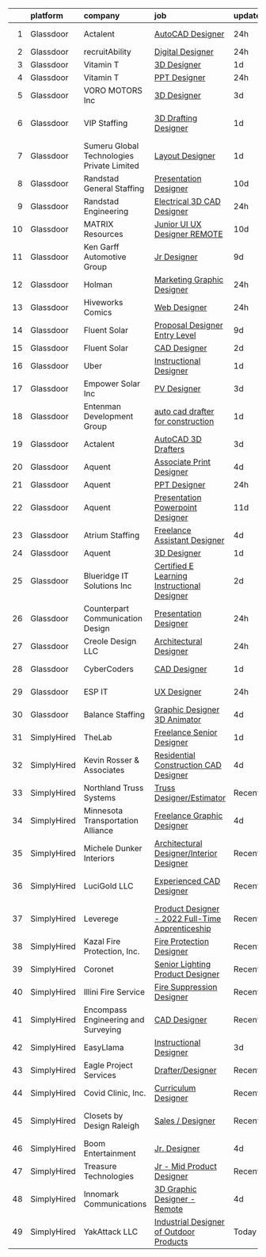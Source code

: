 

|    | platform    | company                                    | job                                                                                                                                                                                                                                                                                                                                                                                                                                                                                                                                                                                                                                                                                                                                                                                                                                                                                                                                                                                                                                                                                                                                                                                                                                                                                                                                                                                                   | update_time   | location                      |
|---:|:------------|:-------------------------------------------|:------------------------------------------------------------------------------------------------------------------------------------------------------------------------------------------------------------------------------------------------------------------------------------------------------------------------------------------------------------------------------------------------------------------------------------------------------------------------------------------------------------------------------------------------------------------------------------------------------------------------------------------------------------------------------------------------------------------------------------------------------------------------------------------------------------------------------------------------------------------------------------------------------------------------------------------------------------------------------------------------------------------------------------------------------------------------------------------------------------------------------------------------------------------------------------------------------------------------------------------------------------------------------------------------------------------------------------------------------------------------------------------------------|:--------------|:------------------------------|
|  1 | Glassdoor   | Actalent                                   | [AutoCAD Designer](https://www.glassdoor.com/partner/jobListing.htm?pos=124&ao=1110586&s=58&guid=00000182ba084316910b59d1b30650e8&src=GD_JOB_AD&t=SR&vt=w&ea=1&cs=1_a0d9bee9&cb=1660978480347&jobListingId=1008081970881&cpc=B101C867B3EF2D75&jrtk=3-0-1gat0ggpvkujs801-1gat0ggqditkl800-afb79eece7c44b40--6NYlbfkN0ChYVx_I3yfZ_JDY3EFoivtqvi_stwnZ_kRt8Dowt_l_d1ydueao4NE-oUleRJ4yhj58wrYdMmZTJlWCM73UI3jmNgHn1XdmH_bje5ZK-7n9ulEkLbohcmuwhwzjbeTYlxDPFpfuYRCHi72V1etRxpPS67zuV103gheWjGY--d-zYNib94kamag544HoNsAbzK9qZq77LHae_VItDTWl4mbQDIjDKQekmXgkiZ4OwAqhM70P30gsMh-PO4K9zLSv1o2R4Y9ljFYGS6b4UFhaLNgXhxo05CbW2Xm3NpxMbLJ8qwQMMMJGuJn9P9LadEkmKccU5VLbucynTdKM2E-5EXtW5dntHtJCaWCrXoMUzjmGQQ4Ipe4Ep53ZOq4X3H6ueSmLY-Xavg6DYM7KS-S9cf8vOfDSSkH3w4ChAwJu-VyVoVH0WRW8gQU9ekpuMIdqq8T5vZ4pwQaInTs1wvrCHLWKuc-8ZpQ7umUgXNBLcsQcH-5btsF4yVpVN1RhgbCtXXBr7cv_PWl3_FDpZcbf7j5mKz-uHJLp9-1DZER9eVVh5JEgBOOvA50lbcR6ZJZxVGofR_NCUvcPPkihKSo0USgNSWBkQ04uhC9LuyPZ4lr45xc5r_2RXy2i5hUiwSODA5w-KuAV3buP42l_TU_dcSrzetdKPv4Ypq-Xy7HBnumL7jQlmx3GkL2rDpaR-WZMDUd3Apzok35Y5H2keBu3sCW5qlrGJiWA6TkN6uvBC1pdC9nHpWDOjEDzn5irermcuicE-2MDJKP85ud8RAblhYfrX1NZnmXMBpKvn1HyXhFKffzSn2NAQq2bWrTIXqr4e72wICCe-6_wmhYEo2faBd9rYNZmX05u9dL6b6n5NjqIiUy5baG7UdqpqVJmmnNs4ccWFzxvPhsD2RunsxXFZnqYpO4dMOAw80ciJL4BLJDZb_7kmRFoMcsXwZ8p8eE0YVMucX9FAS3UjZzYJhvsu2yfk7AaDf0cawwljhrp9X--w%3D%3D)                               | 24h           | Marysville, OH                |
|  2 | Glassdoor   | recruitAbility                             | [Digital Designer](https://www.glassdoor.com/partner/jobListing.htm?pos=120&ao=1110586&s=58&guid=00000182ba084316910b59d1b30650e8&src=GD_JOB_AD&t=SR&vt=w&ea=1&cs=1_5f9f57cc&cb=1660978480346&jobListingId=1008082045067&cpc=0C139D4CAD5A6DB2&jrtk=3-0-1gat0ggpvkujs801-1gat0ggqditkl800-992f5ee522812dfa--6NYlbfkN0CGG9KWCDlpnNsyBDyIiP_Q0811kl3MMa1wmNp0I1WtkTaTZU1gJWaiKEGe9oYuZ3A-Dv4GNBxlNzPIsUAfZ43L3Bh1sGAdEYhp8AzGbZ7hQpe4N3qyarKUNPVC0Ma_TIDG_CPVmi3U-T1P6JvKk54hXCVVfH4TwkBeT-CY7XpQH5WqVV5PVsDl0OqB0XdPdH_6IEkKeXgrumeVaosIzTO4zx0_5cI5uvFAJCwbSfoj51gsCS2cvdGdbVpsaiwk4whylrKBK5dz5lLou_paWy44tD_zlnRb92RGnx40dHeX8PrviydBHszSxpOVnBOqb5vQTe8Es33uYVNYdy99HypJA2bM0qZPLQzmzxuL14CfvdwkYiP49Z0CZ9mp9MtgPEiOFQvJ7C7dpa_Ln1SXaG1WRdefUITSb7c9Aq_wqPDkYkVSqXlFMA4U-kfIw4eHsIGcdtaDN6OyOYR8kKbOdASxt9-Jjcqw6gGMDxok0DWOVVN8Np_NDtOBwuo0vsvID77GBYO67wNZGo4_gODi8CLE)                                                                                                                                                                                                                                                                                                                                                                                                                                                                                                                           | 24h           | Leander, TX                   |
|  3 | Glassdoor   | Vitamin T                                  | [3D Designer](https://www.glassdoor.com/partner/jobListing.htm?pos=115&ao=1110586&s=58&guid=00000182ba084316910b59d1b30650e8&src=GD_JOB_AD&t=SR&vt=w&cs=1_de2665fa&cb=1660978480346&jobListingId=1008079341519&cpc=6FC5BA77C9A4CD78&jrtk=3-0-1gat0ggpvkujs801-1gat0ggqditkl800-ed1d5ac667e99e51--6NYlbfkN0DMrcEu7yrtATojKJA7cEzGQ3FdRGWLh0CZQInL4ECGI6k5tN82kdM0cJmh4vC7GgiQc4aCRlSnULsjDAZ4cMVWKnhaDdhG5FegHGNwrBSbH4oN_XA_xuLN7FyUArPidvfHATAjQlK-O-qYlPgsO7HHnB24n0qhXubQcx1rcphl_QGnR3RywT_CGB0_tvCZ28VWe_Gw1O2qWj-n9hKcQFdFx20ri0TnNsoC9cDmp1SHMZhkDJ7Iw0c75FmFU9-z8xbR0YdEUfka704_aE9umgMCljBV8BR7KlWJ-kTX1uQrrwiv6vsPsLLDWprgo6z-EpDK8MV0-8hYiNTBoroqrfRjS7N1W07X5RXbGAVTI6n5onz723L5zxhhwHW7q_UIfaWzpHCXqgzq9s94q1KnRKFkiJOYirDY6r_Q98O7uPuxeWLBWlPp5WwhQztwGT5M5bq4YaPOFg2yGNX5uQ1ahPgBr38izqJCVUmqbswNSXDolg%3D%3D)                                                                                                                                                                                                                                                                                                                                                                                                                                                                                                                                                                         | 1d            | Portland, OR                  |
|  4 | Glassdoor   | Vitamin T                                  | [PPT Designer](https://www.glassdoor.com/partner/jobListing.htm?pos=125&ao=1110586&s=58&guid=00000182ba084316910b59d1b30650e8&src=GD_JOB_AD&t=SR&vt=w&cs=1_49faaf85&cb=1660978480346&jobListingId=1008081812479&cpc=F41FEAB56D215062&jrtk=3-0-1gat0ggpvkujs801-1gat0ggqditkl800-7a1af6fa917f8632--6NYlbfkN0DMrcEu7yrtATojKJA7cEzGQ3FdRGWLh0CZQInL4ECGI6k5tN82kdM0OKoro5eXmjpvjE9l3EPhvvA9TiIAt1SrWsHy_Y1P6Dezimk4dUwJycimwCSXQxiqw14Tfd15MX5JqVsUEsIuQz5f15hITkxZ_CFhRCDTWPZz9HU52FY1DOkDGGzA_0LU7anS-bGKm65Y7CXCrQ-eMpdRNXSShz4xAl3m5b1WBB70Fs_QLv5WaEnR1zDYJlOkoIaN5qyrYU2UOptZ-x8DCXcJDpPGmXI_EZPDk2B36uBf6_-LT51BJxJ3T8GJPgBK95NQGhlSLD2I_R90uanlaWF38DPEgpsN2BxfuVPM8-4HQ043xycI_UVMZk40ZcufJ5GkFb56v6dqv-kaqmB826JWPqrVWwF97YB_xS2Nbj1xU6SyMAfPzus2n12AIFwjhdf6N7J9Mjd74XzYEh-IroMjWbFhOUVMYhEd89fjzR0%3D)                                                                                                                                                                                                                                                                                                                                                                                                                                                                                                                                                                                      | 24h           | Remote                        |
|  5 | Glassdoor   | VORO MOTORS  Inc                           | [3D Designer](https://www.glassdoor.com/partner/jobListing.htm?pos=103&ao=1110586&s=58&guid=00000182ba084316910b59d1b30650e8&src=GD_JOB_AD&t=SR&vt=w&ea=1&cs=1_ce180222&cb=1660978480344&jobListingId=1008074304703&cpc=87A0A889578C8297&jrtk=3-0-1gat0ggpvkujs801-1gat0ggqditkl800-b990e62f28056024--6NYlbfkN0DOo14sSDmFoOqMAgxcXQVHQ31jiCgySudKjH39KCobDIrx_qnpefHw4kk4d09Eb8BUYzMz9IEndL8scs-k7CYLvdwjNFr9IRz_IBCW9DoEv3ryLsKezxPXbndkghBnL6LTcB6Ur2ds5zl8Hk56UwDuIf-JabfzwLBaA-YYdLd5KddLT9H_piVYuHiTgcgvxHnAsUumrbajXre1KBvlcQY67m5fkgDh7a0lJdq5123BG_yRAoZDAvvySQLTHlS2PX7dBRT5abLuUZgUGCA3w5IJtdGe1ulHd7k7vReDJrd8xIzhGk3AL4RwqyLNRIeIzU05D698gwLyqfYMfWnXoX6sDgY9ZZqWYcfnr11kFMxg3J4QyrnWER11iwzIXODgCY2hyj46QW8kPlWPds7dcN78J6Ay6ljU4zAALmFrg8hWvLHl3J_IYXAPoSTgTD-Zd-bTTaz3uyonBh7Imf1VY9jzgIGaKMdMdU4CsYvaq_GxrGs_VePwX-Xw)                                                                                                                                                                                                                                                                                                                                                                                                                                                                                                                                                                | 3d            | Remote                        |
|  6 | Glassdoor   | VIP Staffing                               | [3D Drafting Designer](https://www.glassdoor.com/partner/jobListing.htm?pos=122&ao=1110586&s=58&guid=00000182ba084316910b59d1b30650e8&src=GD_JOB_AD&t=SR&vt=w&ea=1&cs=1_2f018e88&cb=1660978480346&jobListingId=1008078734125&cpc=AC285F3A3ECA6BB0&jrtk=3-0-1gat0ggpvkujs801-1gat0ggqditkl800-a405cdb5d068563b--6NYlbfkN0Bo1XALQ9_ykNTMduHodHKpOjH647knayAQ4WPxDd-ey-QY-RT2qfwol7MoXY3fbd4OsFmmqMpd4Uvi2iF5_btZVJ6BK4CuXeijvzJuCJqS87dbw9xhXHm8gWQkJhB83ivWdtcdm6tnoF0ggQv5RTZd22GzVjDbRcn7owJ0T0F-jAU0f2kFFYaQmmiJXcoXG2vZeK_jrXAI4X3lYYkRAi8wSBpIIT499mDM5G1hbVNC8I5DQJVnO5hZ1qpjHGc0H5ZArhNUYJaa0lv1HGyJWOTcifY-35ViHue-IF3qADVCbaP8MXBXTmzscynq6Drzbqt90rrfK3zqkCmwFisKGbK9kfZwa9Dn4qtfURfnz4VOs976_ldQ8CNlkIkx4eS17v8Egl4JLwgCvP41hs2hZ4NGgxjK430sOGU6-R_-61ApcJpvzhY0nFGih973tFKWJHwNEDBLTmvINk10EO_rsH6KdjEAUCXCdH0RLFQ-3p7H4RMHx6ZctGVyJdwXMpAYtbiLAH0vNI3mzaqo54H6FwO2)                                                                                                                                                                                                                                                                                                                                                                                                                                                                                                                       | 1d            | New Braunfels, TX             |
|  7 | Glassdoor   | Sumeru Global Technologies Private Limited | [Layout Designer](https://www.glassdoor.com/partner/jobListing.htm?pos=107&ao=1110586&s=58&guid=00000182ba084316910b59d1b30650e8&src=GD_JOB_AD&t=SR&vt=w&ea=1&cs=1_eee04ba7&cb=1660978480345&jobListingId=1008078787224&cpc=4F748F1840550ABC&jrtk=3-0-1gat0ggpvkujs801-1gat0ggqditkl800-264cd456d0b6434c--6NYlbfkN0AmhdkPW55Z5-HNKVFLI99M9GrkOAJIP80F6tGsy2tnFhyJbPfEMNceW-zJpZGbw9pOI3nArCXVlZlP9bVNExMLPDKLnPI__f_247Simyoivnw2cEOjYejQ36r1s37b8v42FzxVYdxNeIL-Hv4nrO6lotqyTzkUAsOdXbSK-ul67LlVXdjRW_7TA0djKOhwIiu2bj7iodWZOS5wVfefIFoN3kL2PP6iFui726PULxCVEXkgzTDObwdhReVNvMyC0SlnBBxh64ytuZfIFEcz7M5C1_5Cc65Vv-a84tPlZEb9IRX0g1xDD-dkJSuA0lfFkDNwAg1TO4eakLoyH6xY4N5q12VtGJaDAFWzNmAHFTnQWUBcwILz8cl7KtuvOik8-_MSPiUZrSbxZRpeKIwhXUl0PqbkJh11mrXe3j1yUjmbH4TojY7inLJM7U9nt9fUxKQ1DuPSVOjQrb7q8myQWUJgho3MI0yscLggG2a9o3T5qgtS0pgnOWuqlbL5yosgIJHEhOE1XR8ExA%3D%3D)                                                                                                                                                                                                                                                                                                                                                                                                                                                                                                                                | 1d            | Burlington, VT                |
|  8 | Glassdoor   | Randstad General Staffing                  | [Presentation Designer](https://www.glassdoor.com/partner/jobListing.htm?pos=123&ao=1110586&s=58&guid=00000182ba084316910b59d1b30650e8&src=GD_JOB_AD&t=SR&vt=w&ea=1&cs=1_8bf24072&cb=1660978480347&jobListingId=1008063298542&cpc=3BA4CE39D5B5DEF5&jrtk=3-0-1gat0ggpvkujs801-1gat0ggqditkl800-0b54f212e55a6be0--6NYlbfkN0BP0SNj5t90jkfF5SbRhYc-YYyKnIlIACqwosTKYtJiUIZThkB0VlnPZlPMDYyUQwmw5_0k4iNpj_WEsspwh-S0oVsA2NlOygYAaNApMGLrS-MWydaLCHwMtbclT7s_22FUwOLWRr1CAY9lnSdIwmN7G3lYFUktr86MZuV3IUgzV2YGq9w-4OHvnv0--Os12UyfdDCrou1GboVqqeBj4fZZnQPCx888fhtFj7zNqeOHcehRKYrZzD5Avd3jy8cQlrwjjlT8ckmACy-o9PogcTigf-2WXn639jwCTUkL3Tgi2RFxj8QTf3iYbkljvMfJRFStgiMBuCBW6A1TEKZTJop_3NjyFurMhwKMTWCkdNDEt8FEsbjbvfGv1zcmP8k2t6bMcvdw7FX02Y16N_hqiQA3aDAD_e8TldD7Dw0lIE_HlPRjCagNhBEG_gRuE-2gFoz8BZReMoBQyXDTPDtYzLNZVZwibA71TOwM9Vy-8Vvzn5uKl3arLv4E5jjjzSUi1tFr773qM-EibtIaOLfxWBq2MhTLmTknmIruQD67bSpK0_TNfkqUyIYZoiGXAs19-eog0FG4VzpRvYnyF8a3x8sBzCi2OV4qXbJg38KqJy6Qkd7zHv-R2VtMn37PVLcD71sCe8D9vwpwFT_PD4WS-WmE)                                                                                                                                                                                                                                                                                                                                                                                      | 10d           | Remote                        |
|  9 | Glassdoor   | Randstad Engineering                       | [Electrical 3D CAD Designer](https://www.glassdoor.com/partner/jobListing.htm?pos=117&ao=1110586&s=58&guid=00000182ba084316910b59d1b30650e8&src=GD_JOB_AD&t=SR&vt=w&ea=1&cs=1_0cb1db1a&cb=1660978480346&jobListingId=1008081686764&cpc=0C139D4CAD5A6DB2&jrtk=3-0-1gat0ggpvkujs801-1gat0ggqditkl800-662e63cf84309b7e--6NYlbfkN0BDx217eft1lC7uqItkaModCFPNh_e0lnHdKkvEJecXwu4gIqA7CFTnvSYR8MShG5Zhgeyk6PxFFRo5L2n7MP3bIbpBl4Dwu9gpYA8tmGJo6GBKVfsIdAeh49wbvreVKOawnu-afBmKya_SMGmabG1vbX8egTEjhKMHI43wQMmRYN-jqK4ntDeq2sDJHXiRIf-rSLb-kkLhL1sEYiIScI2yOxt2-O0lpd0ywmsaD2aeoRmlD8aa3vD5ijpmvw780XfO0Ld3m9BT5hAmXFmH-49GSp2Yvt2d2sS79mH1ze9VZyaRW-cBHwRI_HmfZTNhqtxlNf0I03Qc8TFRtCJET6liaQxqnjSujj3PpJPtMj91Zt1diYHF4dPk_czuBSb9DPdNY-dLgX1bDKswc6G6BpccVxeST7BAUPUGhv2n5vhm2yjQUH2xZKSDDD2xfLujj9XZYPW3ubh7_l5zHr3sRGWDxzOk_CCVqn5B0MpSwuDSIs6_vhmHNk-VkyCCHeEJVQ7cVdmWJxjqqg4t-OB0dQj06zT6gcGHoWdf2xA6zbUEHSC3KRVVQX5yJd3Cgy4v0Vy5rHgyznj5b4U3Q3y3GUALAFYGTELCy51SpGhaX9Rqxtqjby5nZjbrU43Et3k95gfY8Tpdtc6n4vx_RwcB94HUSdPgCFZXVwg%3D)                                                                                                                                                                                                                                                                                                                                                                   | 24h           | Georgetown, SC                |
| 10 | Glassdoor   | MATRIX Resources                           | [Junior UI   UX Designer   REMOTE](https://www.glassdoor.com/partner/jobListing.htm?pos=119&ao=1110586&s=58&guid=00000182ba084316910b59d1b30650e8&src=GD_JOB_AD&t=SR&vt=w&ea=1&cs=1_b80678f4&cb=1660978480346&jobListingId=1008063613141&cpc=FA84DF7EA1EC2398&jrtk=3-0-1gat0ggpvkujs801-1gat0ggqditkl800-93ed54646864d401--6NYlbfkN0De5ppvndiyxA0pMSLQzOe_j9Mra0KF_8EhxTxOKXtZIfhM20E97mGJ28x3XA14Fw347YOZu9H1TW3cLCgiKdU9XDBC-yui81Ij8BUAH8nl8ee4EJiqTqxlFfbk3D2KluRYfYu0o-hUQvrSDoDGqUIsSNBqgrVpxZuBg9O-U62m1upbkFW5GvtmC7Q2-jobr8tFhjXZbw0sL1TULZtpkbCKmxPEVfpDp4KelLumsgbCB_XBD6oSZo9sCsIZSa9C2168L5LM2KuQVkrwYm5nk_GYsHmW2QUch786P2yQ3eshZ3BMbjw4LRsemjU5AqLV6DudgORCU10Xv3Sa-nzr7HXb5mfrUFWNhIrSrLhkKH9RtV0x74J7v8n8FKoICC1v6rfgnAD32B-ZiPSYACoxryRk9wOPc3SP6s3MtPBjRri-JbQGS0pRnKUMiDnSLnvez6KSH1hy92yyKYZROy8GQX-yj3ZzrRq9q83rgsmC5F5YvNjiHM6CEhCK4lUGwdZZVCWP3qmrK_hCBCk8tkgT-RXNwCa4XbFaaM4Lmy-_VpLRgA%3D%3D)                                                                                                                                                                                                                                                                                                                                                                                                                                                                               | 10d           | Naperville, IL                |
| 11 | Glassdoor   | Ken Garff Automotive Group                 | [Jr  Designer](https://www.glassdoor.com/partner/jobListing.htm?pos=113&ao=1110586&s=58&guid=00000182ba084316910b59d1b30650e8&src=GD_JOB_AD&t=SR&vt=w&cs=1_e33acdff&cb=1660978480345&jobListingId=1008066164945&cpc=A65DF3A704A48F9B&jrtk=3-0-1gat0ggpvkujs801-1gat0ggqditkl800-e8e1c33876b62a49--6NYlbfkN0DWNxUpx1FIDChmF3mD_RaynoTOVGBPPSruuFJft2lLTa0wyvipPxiVJe-hGBm1rAmoOeH7sI7CtAvSowuP3C3gRpGfWk_ReElBwRqggCqS-nX4-ar58GGkNG7Js_4tA7IvHeQlVE2kyDj7zXgclcCb-8m1Uzfw9N6nMPHLT56N5-H89QJDNtcSY7pAf-2Sn5E7AIqUNPGg1kF5TC9-ogXr-ovB0h8j1V_YadQQaMK5cu7vBUg-dwvh1pFqkT0rG6XC-6yG5SbCoL47FUeeqZKCI0xXOv7TzzOhTVLr9418XyAGQS2MBEvsDlBuMIofseRsTYlIu6CREwlphOvjUYqcbfAdE1KLtRoz_MqB09QzmNNPMNGEuQDgUHIP6SkxfzlOPu2hzf4sIOQ0oQVpI8jgQ18xwy4Sldg3R2sII_wCBOlLFrhlvY8mJjwIii_MJJuNibAoTFCKBHMhsh5ntasimItLEg6FvVZmIewegECGTB0y62fJunXQc5xex5qzl5g0borIlnUctYw3opoor8D7gLZjW5UEBSfzKRYJ0rOCmE9-Sywhpqaiv18AQWObuEN2RQQJwppNFJH1ryHLKFa1i5p2Gtw-Nu3IfQf_WO_uvpr2V4bHI5pgUL14Pa8KhJ4d9lIAxKPWqNrX1e-lAq8DXvsd5GUKuoA%3D)                                                                                                                                                                                                                                                                                                                                                                                      | 9d            | Salt Lake City, UT            |
| 12 | Glassdoor   | Holman                                     | [Marketing Graphic Designer](https://www.glassdoor.com/partner/jobListing.htm?pos=112&ao=1110586&s=58&guid=00000182ba084316910b59d1b30650e8&src=GD_JOB_AD&t=SR&vt=w&ea=1&cs=1_725ea9e8&cb=1660978480345&jobListingId=1008081320438&cpc=FA84DF7EA1EC2398&jrtk=3-0-1gat0ggpvkujs801-1gat0ggqditkl800-a4b2000f46eef3a4--6NYlbfkN0AKrxVugBVhlJ0S0Z7pE3BPGQID0h4bOx-rxxkQpgeU1Kv1n8-buslZDMXdspg_1ssOrpOimUce0gmG7w8d6qaD-XFHrGlTM0o4W_mPVAA-Q0YIgsaNguZOha0krwyJ9PQXNA5-zshh1GCSXuYMdv33R_e_queQyQtVokTzUPWXKkRHXdykCutRXITz6FAznDA_8YUhMCQP7Pz4j46YvFnqlAQV2Vuo3D_TNgn6fAr5VNfqz5wRli5CR-4DElK0UmouUKdDpaLGObptxGc7qkYj3Ui-2tNhHP_lcRAT26LXZdz4fnNZqbQsKFq7jiRuNsZf-2H1YBfwvNDq8sEtP0JWz_xT7Y0DS6TMzoCWqbwNnZC8KClsQqiLhz4ugrQWPKLXdUHk_xxPh6G7RctkuLC0fXNXrwiGyor4ku7-G_RqgxS47rnqIS8tod_73hoXs-M3XbfSSprcAhBCR0AScd1mK_0HQksXu9MLy0KVxacYJk2tMXMbVLdszceEtedVWrDd999xoL5NrVEkT9tkfsgc)                                                                                                                                                                                                                                                                                                                                                                                                                                                                                                                 | 24h           | Mount Laurel, NJ              |
| 13 | Glassdoor   | Hiveworks Comics                           | [Web Designer](https://www.glassdoor.com/partner/jobListing.htm?pos=105&ao=1110586&s=58&guid=00000182ba084316910b59d1b30650e8&src=GD_JOB_AD&t=SR&vt=w&ea=1&cs=1_da61a7c8&cb=1660978480345&jobListingId=1008082052389&cpc=7095061949A44974&jrtk=3-0-1gat0ggpvkujs801-1gat0ggqditkl800-f44207971c53645e--6NYlbfkN0CWUDfr5eBy36P-_yoKSn1h1h6IijldrMJKuS89PsLo_iXGw8Xydd1YF-FMyalgq_gr15PGokgS0YMrXTGSVMAeq3_JHKamhWQ4ZXN2Y5TQ_ynPBhgwHUHm0zQBpnJm3gwym_1P4K4SwoCtHAi-wyuf7I_Z2xIMdhG0HoL8WG9-jG-4o1pFs8wnDZNla_sVOFZ3Aj8wMLfUcjaDfU2YefzHn640qvxAiw-lZePorjEazkic55KNt9esDpVzA_zOWdo4aJDdol8HotS88h9iSHDMIDfE9z8zZEA25suXIz4m3lbGB2TroE7LYhQcdGiQvCuxal5PRXdu8OcM4Vy-3LolAfvq5KwgTXij2FPnC-H_e7YLtOTcjjtT1lhgCyUbCjr7wqDVHAZCiLJY979Lb6YFoTwHknIJUrSKz0UuTfY8p5OhTX3_g_uJUzsmXSHRwspdmWegu2ks1aaWyPuH-aPeef9ackrEJNgHuJ_cPCKIEJpKaKe0_kq2_UcXSpu_WpO1_u7jFCIAOQ%3D%3D)                                                                                                                                                                                                                                                                                                                                                                                                                                                                                                                                   | 24h           | Remote                        |
| 14 | Glassdoor   | Fluent Solar                               | [Proposal Designer   Entry Level](https://www.glassdoor.com/partner/jobListing.htm?pos=104&ao=1110586&s=58&guid=00000182ba084316910b59d1b30650e8&src=GD_JOB_AD&t=SR&vt=w&ea=1&cs=1_5248313f&cb=1660978480344&jobListingId=1008065599364&cpc=50179EF3956C3176&jrtk=3-0-1gat0ggpvkujs801-1gat0ggqditkl800-7d81d243fff48b8c--6NYlbfkN0CDTKwY0wZCkK4agHfrrWt7MZa9xlhwFOiR6LF6wJbSZqoYUORCtMtAFx54JgBJa8K3SJCDRs_RZHfxvenAahYS80WhDE-rBKO1gUMaYy74QBmlAgk6AYwPANZ4aDdWd0txfY2syqQ4-Z22yOEHdJN_LmbC-Jka6oIF1EFrmY2CwQvQZsQgrH4VoayK5aaez7ACAkrFO1NxgS4JC8wOeFzOm5JABba6fcm8rWZYDxDzkph9hGSqoMPhfo5V7SlYO4v4uqqsxEF2v1-vfuWS9HnxSpsNRlgyokzL5vICwTdx1y551Ce9CeHfLwNIvHAa4jIAoe11Q3HTeC-ZFOEbfRZQvIx_G3mNy7knpkQahUWNLgZe4C5wwahkLUD48qMxEQlD33p4cqjQQ_MlaXHFbomj__4ZethZsc48R1n1ct4tyai7lCUIEGXgD5RRb0sx0MmBq473Jzj-7hQUL-QrSaZHpNhg2dGB6vlxEWu3cvT_nvrDiVcUQ-fC5_7J9bedUDoIks-PrrEg0yjYYgb94GHa)                                                                                                                                                                                                                                                                                                                                                                                                                                                                                                            | 9d            | Lindon, UT                    |
| 15 | Glassdoor   | Fluent Solar                               | [CAD Designer](https://www.glassdoor.com/partner/jobListing.htm?pos=101&ao=1110586&s=58&guid=00000182ba084316910b59d1b30650e8&src=GD_JOB_AD&t=SR&vt=w&ea=1&cs=1_a98caaa0&cb=1660978480344&jobListingId=1008076647972&cpc=EE82F4BE751B39CD&jrtk=3-0-1gat0ggpvkujs801-1gat0ggqditkl800-a2264d0a47450e83--6NYlbfkN0CDTKwY0wZCkK4agHfrrWt7MZa9xlhwFOiR6LF6wJbSZo9RV23BL-kKE-955sfXLHbbM67V8nVV0YK-mNN3inA0Jf41mg2iFd0liSTZsaWFhrkto0NXhEY6bc12wOrW-jWB5tB-3wvZ67a54lAs6ImsJ8M52ADz9mTSHJICtZaChBNQokHCdeCwjLjo3Ui3LjSA-8oAaK04rF7q0WrDW83oLiKLTfVMHwujWq8vyU8YWud8YuhV71dpYig_PxsAqYiXozT--PWXIFWSA2AF8EVe5JBd12id_ihaq-ixXGWqePL7lDUWfw8b9k8RKVMevW8dDc5o4-GWmT5OOu9ToymGb2ZyhRB8EwX44NkdkyVQ110uDDk_BkePXNADE8lZaLGkqtVbai1W0GsskMNVblJCpduVn4DJ6fGuwkjciWxl66Z5kR2gHo3RSkOWsKsxBxS1owRAI6-TlrX74-5r0dJdJBeU52Rxq5NGZ76HYmlOwHGIzmSjwPAxgGdjqL5hRYl704CmQD1vRtsKjbTyO-bE)                                                                                                                                                                                                                                                                                                                                                                                                                                                                                                                               | 2d            | Lindon, UT                    |
| 16 | Glassdoor   | Uber                                       | [Instructional Designer](https://www.glassdoor.com/partner/jobListing.htm?pos=106&ao=1110586&s=58&guid=00000182ba084316910b59d1b30650e8&src=GD_JOB_AD&t=SR&vt=w&cs=1_7ac12260&cb=1660978480344&jobListingId=1008078785702&cpc=036CEF58F9688075&jrtk=3-0-1gat0ggpvkujs801-1gat0ggqditkl800-53f1da0432313cd8--6NYlbfkN0AVIi8UxprrPGU7QPohOxOOpynq0pcPnEidcD-eE3H2SpG6EIh1TTe3Pj6xHP4VZ3qe7iQSkDgQXrPGOJhb2oLcPBn2SFv93WbpgvdDlWviEqdeXRCPHDZefziCqu0B6WAEYLSG7sUzBrI8T9UZ68hx1tmAhLHujk5hUBHxHS987FwM5GmXOupTTNffqBgl_k3awQ84THxMTe6tf7Otec9mL62ihlvawcQUvWbAthnRmCNe7RAsvMDwpguVOb6I3KMr4sjjVMIg-aYnPa7EgE2oggbR9AXgxE56OujqydQeNNoyiFRx2-eNdIoKMY2go9JfNw-RKCa5saah0NO0u1074dNcp2EYfwuAItFazKO-p9lsPn1vyzTaCzxXaQzHc-Mrilj9Hvk_61zdzSabFV2hXBj6-F5r1NruP-vQYTiuRIVyDUQaGZhZ3_3uMT6Am7TalGKSTv0dhCd8BPB-UDgyLjGjTAsyEUMzlDEPFsXU4iEG1U9UUESQZVj52L-OJkDyT33NK309GoigKlhgPMcW4tKwiFI5kUv63jVIY7By5-aAf_DyijTYAs_DI7z6o2W0eRc-xX0VO8V7P7Qt7rvXJ9zPCUgTmO7jhdGw-0h_Z1oqUGbatVzGw3pu1oqGCUoauYDSKOsp8u0mR0Rgmcp5Lyl-tkrKM4G5SrTgG3y40652gK8Y5Dj3jiAnqNMkKj1ShJICO5VwoB4CJBzlGt7n7u-sRVHChuwearaYw0GSaL-SdClHaduqxYNBY0obB4oH2rrpmXh2am6SSWHIHsOPqKjNoTZjF7a6B-7n7q0kSoe5ypAxKZC-jqOsu53cHBPbsx4JE5gCsU2NJbVzVKY4MmKJsMnyCIoAcqEEFdicL1jbUQriX_6DF1mF8w8Kb-JpX-MCB7jDpcm6jB-1nNQYpK2wTYhjGF2MK0TL3kOEyVI18d9xpr4aXNrOBuhCu0EGWZOL67IqzCRmnBYQtC2XZhzBDbDMDhPIIRu-6cScw2FXc_GDPbM0)                          | 1d            | Chicago, IL                   |
| 17 | Glassdoor   | Empower Solar Inc                          | [PV Designer](https://www.glassdoor.com/partner/jobListing.htm?pos=111&ao=1110586&s=58&guid=00000182ba084316910b59d1b30650e8&src=GD_JOB_AD&t=SR&vt=w&ea=1&cs=1_8f0e80fe&cb=1660978480345&jobListingId=1008074173899&cpc=7F6F94E2229B3AB5&jrtk=3-0-1gat0ggpvkujs801-1gat0ggqditkl800-43f179cbf41f325f--6NYlbfkN0Dt9_XvegH1DKOv6dSauapt45yH5-Xac5WqqAypUWIURXRNSD9gzD7RhhBPok8ztCOypgfj1MMFsn9c-bhSPxXZvF_bZSiNpMbFwJyL87JKYK6mz_Qg7b2FXXqDcy8CagBpYfiLbldELn_kZGgQAkuERON3yZZ5iW8rK0oux9bgc5iM5Ta94kMJSeoiDbG9ROSC6HmtRrOOrUl_ihHU_IHpB1sTQw4-YvuahVBxm-uifM1ifaFtjDBqvVyl06Cd3lTpF9VvxEMhIAoDK3K9gEOHY2RlMpP2pnshf26dOF2ERkRPUayymkGR-Yl5yXuwDRhg5ZKVPGhi6dcT-qRE8WDH4ielQzpJSRPvySotO1WR5c9JSSw2-8WprsEDTZWtNttiPqFBDnuVGILuv_gY3pg3B0GFNmZcJk-nMxi7kf5CwZcsxWk_ht0mdqeZTNLqFy4ns2jyaNevd3qHMqlcZaAxN7dJ0IRYkDC0H4wAjfXBG9FijZYaWy03)                                                                                                                                                                                                                                                                                                                                                                                                                                                                                                                                                                | 3d            | Remote                        |
| 18 | Glassdoor   | Entenman Development Group                 | [auto cad drafter for construction](https://www.glassdoor.com/partner/jobListing.htm?pos=108&ao=1110586&s=58&guid=00000182ba084316910b59d1b30650e8&src=GD_JOB_AD&t=SR&vt=w&ea=1&cs=1_ced71328&cb=1660978480345&jobListingId=1008079212123&cpc=8D52E76475A7E842&jrtk=3-0-1gat0ggpvkujs801-1gat0ggqditkl800-bba2d6ecddb74d9d--6NYlbfkN0Cp_WSJKd_Pz82imZmURPbhd3kYBsiZi4lpMLOH6vOlLPzokIxeo4E3ZY-RYtHbor_Csnw_vwIyZC2IzpHJyja5Ohu8I0Y383czY1RRA6eYc0D4rFIpks4OqgwmQ2hXXy3gq-fesN5hnNI8Ca9Qy-aUc7d-NPG3fJ2RH6VoLAR9wEHoPKHN4g3oCSfhUjk5_PtqaHSFcWAZcdMSsDI_O9UEFmgvNYGor0OUjJ5yYQmSOkxGry9NE2okPYCPhxw7DROMrW_IqIZvo9bBEDkga6fgsSqVRLfJ7TnLVGxuX7GnhJUgEPb4xz9rqmLkkByDl8EkLVrWVLORoXyRj0_-dDm-yjFDSmTi0Moq6PNXWQI6aAv05Os9m73-bBW0dAZXBcGd8Jg9Hy1KH9i2ADODogWyvlWbzkHA7KTptkMxaV7IFQ20iyd1beCrS9bqW_67Ho5alqdXA5V-SV3k8ZsbfSNLC5KWptMipdjgrg9BXiUz4bpsuTqz5bxA5dEssx5f9qU%3D)                                                                                                                                                                                                                                                                                                                                                                                                                                                                                                                            | 1d            | Remote                        |
| 19 | Glassdoor   | Actalent                                   | [AutoCAD 3D Drafters](https://www.glassdoor.com/partner/jobListing.htm?pos=121&ao=1110586&s=58&guid=00000182ba084316910b59d1b30650e8&src=GD_JOB_AD&t=SR&vt=w&ea=1&cs=1_8a9418f4&cb=1660978480346&jobListingId=1008073164061&cpc=654405A9B1E0A9F5&jrtk=3-0-1gat0ggpvkujs801-1gat0ggqditkl800-eb19f353b5b20721--6NYlbfkN0ChYVx_I3yfZ_JDY3EFoivtqvi_stwnZ_kRt8Dowt_l_d1ydueao4NE-oUleRJ4yhhC-cmGioYyUGRaChn3tc1bf4oi61_qPg_KxetWckszbJg91vJGtrTFLnu1QJNL4i4Exjw_KlXqh4fkD_N7KzFbJqUXvISyK9NQeIWaelakPKkRz-208ZkNOWhK8JSLTMfljd60EDt-L2upRv5phK335eSWUwTnCOHIVzkwttcjw9g_b8nNvLmCaFS7hATJSGtg7L_BF1ZYxHA4nyKBoqtuSWD6xY0PFj1HnPXRz4CtCOK8MRTJDnvcBqRM4aTCmbP_pMJXRKHx0WC5teCEyd0P9YUSi0khSlG8K0JtnmrvYHO3uUfXgh-_dkYm_NgJbNMpgPkbrwv3vOZ3NHQc9cgPy-TumxXf_R4kkuV7JOe02VH7BxPBmgBI2vCcbCbTqBCrmczdVQAAvQSoTk21Mp-oa7RgLRauGUSOtr4Usmnb7FNiM5YYWAc_QHBCPYYoUe8MvgYliK6-0gML0JYkzsASVy6A1QhSbpOkqQLiOJywmKbu0ST-o-mbdy08xql5yzST_ygZFBXRn0Wji9l-Ha1gEW7CXzwKDsua62aKmDMztEIpXbIGBo7rzZ6xoV-wyLWAEEUc992-m9nk97Ghg-e002PmiwOHgyHmTeHVuijKvDkFork_XKDdSwWyrFtewG7Uaja1QnAaJb6eQ-FRUrrINP5LSTfdhUeylqKWsLoWk1iHhcP5kmr8ElRfeORP_sl-Hv2e69RVcj7stobCm_Ng3DiAvxEaupm9NkuWe7hEOByOgYuEYF7HZtgO6K_CScOrR6qSodd4PA2X0Yj25eim2vsQA6KPJkXknFpwqeGsafyB3S_YOgYnoTrPu1D-V90JzDWfjKbfftV5iKjpZSprpI2KZWqsCsbjqvgXaX7lSn6cec4wFyo-wzoL3ukgdG0BN2uOvqYiwElHxdTT9kMK)                                                        | 3d            | Virginia Beach, VA            |
| 20 | Glassdoor   | Aquent                                     | [Associate Print Designer](https://www.glassdoor.com/partner/jobListing.htm?pos=130&ao=1110586&s=58&guid=00000182ba084316910b59d1b30650e8&src=GD_JOB_AD&t=SR&vt=w&cs=1_d5713230&cb=1660978480347&jobListingId=1008071958967&cpc=654405A9B1E0A9F5&jrtk=3-0-1gat0ggpvkujs801-1gat0ggqditkl800-00f356cc2357cb46--6NYlbfkN0DMrcEu7yrtATojKJA7cEzGQ3FdRGWLh0CZQInL4ECGI9gD0Wolx9R2EDT7B77c2cT3jsZRKD9cpf2kSZ8aJawxUGuPKwAXb6krssOLydSUOabMRWaagORXU-_kQyICX94AxzDdSMaltvHcbW16VRvCp3YuoA-VoKBJuiFGTVdItlIDlFbaszCfQs503o6--SpDeNuawOcQEMUYy7N2bMpjz4e4eZwjiULjdztHHERsRbC3Ql9kswxCClMHCDodT84Q8tv_JBE85-EoHisN3QmZcQ9gOb1QlwvhOnmfM803_cvPCiChsLdy2pz22KQzo7Fpr4KEqammirL1i80ng6Sl1UZ1_AXRnEZzmakabHmbjPsteoZgiKNyr-3OQNcan0mBVSY90-iFUwYw2Hozn40OhLKqSJJ4QB6NhZIq7OG8wlcH8K3k806g6h3MA8UuOW9ObX5klHjoxX8npkX9TWXb)                                                                                                                                                                                                                                                                                                                                                                                                                                                                                                                                                                                        | 4d            | Remote                        |
| 21 | Glassdoor   | Aquent                                     | [PPT Designer](https://www.glassdoor.com/partner/jobListing.htm?pos=127&ao=1110586&s=58&guid=00000182ba084316910b59d1b30650e8&src=GD_JOB_AD&t=SR&vt=w&cs=1_27d4def0&cb=1660978480347&jobListingId=1008081928003&cpc=334ABAF5D42DC775&jrtk=3-0-1gat0ggpvkujs801-1gat0ggqditkl800-3ffecf8078ed3dbb--6NYlbfkN0DMrcEu7yrtATojKJA7cEzGQ3FdRGWLh0CZQInL4ECGI9gD0Wolx9R2EDT7B77c2cSNUiZk2cg6sgJ0eiZQT1mVXB1tJhc5Kr-PuCIgRqO2APrzCvLehw6HDoe67HmcAs6bjxgo-ry2UbJXTZmh7nO8ggPvXPfTIp4NULktvnBzbGloccYBGh_cH0WEpCkadPapE97ORmV-s-o_1gd99VEfOLoRwbCRNURpIjPNDwzFtk-7hMbsHCuh0wIsOhQPPiIkz5C5q5hDF7uS7BvYlXjsCAa1PsBqJCn98rFPWSlIwk8I0acI7DzcPAH7PVto2E5R92bPSzpTfmZ8LbMVHuJVo7pfVAkytZVWG6wKat7fRnlxzkY-2aCGandIDsGgA31Is1MaQJUbs9jbg3MhVk4SnrSfCkLUHRSP5CI_7Ujm31tGZMX5_L3kS6DlLCqheI4yzWnK2iSb7tTHQQa4kmYougjx8NJuxss%3D)                                                                                                                                                                                                                                                                                                                                                                                                                                                                                                                                                                                      | 24h           | Remote                        |
| 22 | Glassdoor   | Aquent                                     | [Presentation   Powerpoint Designer](https://www.glassdoor.com/partner/jobListing.htm?pos=129&ao=1110586&s=58&guid=00000182ba084316910b59d1b30650e8&src=GD_JOB_AD&t=SR&vt=w&cs=1_4a92390b&cb=1660978480347&jobListingId=1008060511774&cpc=451933188B21919D&jrtk=3-0-1gat0ggpvkujs801-1gat0ggqditkl800-0825ee02fb3b4752--6NYlbfkN0DMrcEu7yrtATojKJA7cEzGQ3FdRGWLh0CZQInL4ECGI9gD0Wolx9R2v-Aex0-GK06auykW-pqZnuDoAxGFJzIWpitkMI7AcCDFD4b6z2cDtyBa5ZlN8SnfQiXUBmFrFlbx2asWHAn4qTH_4DuPjejzzF93kV9AHRmFbAFys8G1VQZk73Bsy1Q3FSPCA3KEs3iCzEilMQyUtHJNfEHMvhuSXnydCyVikkwc-kUJPhDzkIG9GS5kytvf6M1A7Rb9hwaVX9POD3sZqwEcysTJ69w7wjHXUKcmO1C1wry5jeB-rJkWKDJly6ZEsgWQGSVROeLxJOGsFuMzoxFuhUqxSDsl0qokwZUCymHMgUSbpSXGlTolKihvFHHlKDbHfqynz3lweLsCANcZrNV70ei3mbhqq0mVVwAf2vIJRJjo1h_0NA6XTt5XzyOfXR43GHVexO4yrXdkrBTk2A%3D%3D)                                                                                                                                                                                                                                                                                                                                                                                                                                                                                                                                                                                  | 11d           | Dallas, TX                    |
| 23 | Glassdoor   | Atrium Staffing                            | [Freelance Assistant Designer](https://www.glassdoor.com/partner/jobListing.htm?pos=114&ao=1110586&s=58&guid=00000182ba084316910b59d1b30650e8&src=GD_JOB_AD&t=SR&vt=w&ea=1&cs=1_d3869ade&cb=1660978480346&jobListingId=1008072509630&cpc=AC285F3A3ECA6BB0&jrtk=3-0-1gat0ggpvkujs801-1gat0ggqditkl800-da6aeeb5f69ed758--6NYlbfkN0AJVhJRw9wUHBCF8R8adMoLXwMaKLwknIknnYTuOdK23DV61sywQ-0esZH64X1fzYemE-Ce_o6oeh0CrgVsUNC38LDeX16A4N65ypELw5JI4kRHfy6MAOqQvkl3sxYxaT21CfNHrsCBe0OnO1uZcR_dDQLDR_GpC_WkJjiT_nnB02a9Y4q-osyxPuA-710NubJf_pmTuECaPI8eMhtYDvBjPnwmjvD9VXIyMY4klEGFAUO4KuToTZL_Uh5ZAhkvHiFyG4bWmhu6vWSV0UCYk_59kXvU56a0WXpVnl9eX3unuEXceBBywZk4Y5ts9fbvGp14G_8ad8twpKB93tjnOuFBZvGbs9lX-1x28ARxDUgv43TS8F6W5BfGtXAlmOGCPQ8JLlvaH1oH4loRPJUpeTr_NUgS9rKfWWNIWgvCCUhWLcRXjO9IayJNh-cC6ZiLgkGFhNem6kWFSr3oBnMWWGmU1rVVO5MCASTYBnsPWBebJoFPYEvAtEsHgNT0XjmeEoa2vFXSqAyKnlh2T8VKbqE7kcxF6vN4cnQN7XTdhW3MC3aoSPg2Fyc_vDVgk-XqxdXBNbhJV-5mgzYGfTrzZyEuq9k7GfKv49fLohK4CY217a3TnJ5OjNyBgYZ2zxUGg0gn0sSHqKLy_VixifBlY8o9Fg-7q2NnLXZ5oK0sTPvFQZFUBx0EOi-r3NJrl2cNqGRuVSbawXfUKevXfq71oWgBhJIlgFoDLP4FBCV5mtpBxVFenBY6W1Nwa6L_W5BypvLhKtjFd6iIgEaDymwOde-IkXigNyOnErvD0M2v8BTkt4CCO6a5Jp_HT8i0z7gJpfDni5xxadVyCJUoh0pyIIiPWIxFY1uUoL2cSyuphj52gfMle26pnlo0zrwW4RhAf5ypVhh_qc8Hyncl2LUjhAwsuVkzY1CTpTFiRIIZ-YrQfJWaHpQ7QcURNd_iPnCw1lljGw745kRYiWZOss0TUWqR0A7Ah9w7momgddSBXJlL0Tqzg6wWyVhJZWslAH16__k%3D) | 4d            | New York, NY                  |
| 24 | Glassdoor   | Aquent                                     | [3D Designer](https://www.glassdoor.com/partner/jobListing.htm?pos=118&ao=1110586&s=58&guid=00000182ba084316910b59d1b30650e8&src=GD_JOB_AD&t=SR&vt=w&cs=1_531c2805&cb=1660978480346&jobListingId=1008079523581&cpc=9DC6E4D8324653EE&jrtk=3-0-1gat0ggpvkujs801-1gat0ggqditkl800-ca7f512053b45352--6NYlbfkN0DMrcEu7yrtATojKJA7cEzGQ3FdRGWLh0CZQInL4ECGI9gD0Wolx9R2v-Aex0-GK06A2fMJB6yTH-1oLqxPWH4vL7vkMeZcseHWc4ALaueyGekROWl_o9JHE8e_ZdFz9xJXpoERPtV7dJxDPwkdDMay58fEJcAJaVPN2so_HQzYlIPaVZVmBX5Z0TDwL-o_gTxmIEYz-tmdBkSgQBs_qJRYLA_xu8nbzAUwMhxmgFX4OoQ9xldjyOXK2ZOOgp1rWk98hPDN0KZiQ2fjQI6T1t5SfbnSV525XkSjNN5CxYbGez4y4NWSAyDYgRfLsaORAwmi-auvuLr_0LLnwsJC5qJGUjTtH89CksVf-Z3OoJxhpgKECJjZZDpFljKjpB8MrSFdc6xEoux94q4q59-g4Qrpps70UNIkAQOeWkQaqsGhuNq18PI4XrRuqjpOEJbP-rBR1XfjbtrB8LzoUjIfFDLI)                                                                                                                                                                                                                                                                                                                                                                                                                                                                                                                                                                                                     | 1d            | Portland, OR                  |
| 25 | Glassdoor   | Blueridge IT Solutions  Inc                | [Certified E Learning Instructional Designer](https://www.glassdoor.com/partner/jobListing.htm?pos=116&ao=1110586&s=58&guid=00000182ba084316910b59d1b30650e8&src=GD_JOB_AD&t=SR&vt=w&ea=1&cs=1_9a5ed621&cb=1660978480346&jobListingId=1008076146717&cpc=9908D8D4413DBB8A&jrtk=3-0-1gat0ggpvkujs801-1gat0ggqditkl800-e1bb1a2baf2361c6--6NYlbfkN0CRlxdqT5xQH1OPifaDnWjQ9dyS2BZJnkt83nQVnB2eh9iZw7Yi5rfi3jz0tLqGJ69t66CvveUthi4kR2RnksG_hA0pcPh7VbeQnNwE4GwSRCmSTRWM60R8B6Z7gJfVCywbzF7Ci3YbIJsZ7L1l8kfl_UVVkTfBb2gM_cS63s8s8WycxYmsmVGQ-doQYuAdYSIEvSceKZBKk7FayWCiJuRqSPlo8RkrYekxBm7Nq5ncYwHaemDYOjFo-WGyIx8zMgaSL8eVDgLtntEc0MMtQtdfCfZE2t9mUYrOHtqBQCFp0KEAgga45fhVgg1xelIehbu_4LtSbgEtiZT0EQ69orSsGLR_iKJhKHhOJzSx8EcDraY_JMygMxZox7nCuoPJSq4VJnb06vEnoDMIT1Sgouc-6MbYQOB7s3H0EfbyzZkbNHMXR5kQjp53gcaLAwRQsBxkyw0a3ELau2IQ-Ishm1VZEI-nFAH5kqkf65YUyXaUrVXPMxrpAsXV)                                                                                                                                                                                                                                                                                                                                                                                                                                                                                                                                | 2d            | Remote                        |
| 26 | Glassdoor   | Counterpart Communication Design           | [Presentation Designer](https://www.glassdoor.com/partner/jobListing.htm?pos=109&ao=1110586&s=58&guid=00000182ba084316910b59d1b30650e8&src=GD_JOB_AD&t=SR&vt=w&ea=1&cs=1_0f99a903&cb=1660978480345&jobListingId=1008081622935&cpc=65CC663E25211861&jrtk=3-0-1gat0ggpvkujs801-1gat0ggqditkl800-d2a524c6708e5273--6NYlbfkN0DizcbajBQcxE9al7hfL2c6AidRBn6P7P5WO9HAJmrYW6FmI0PXb1KAhWhy4DDzce_Eo_NLUhPzyY-26DsrlJjbnUJkTLG6RHRFQ_O5YQFMlLeSgPXS7JsiJYIYwsqslqbC-bknOl3sE7w7zn07vpdzORH6KOpENz8pUwyM5sY24HcaLEkFDcX8S7yFNd5nu6WQqA_lhsnW5uYausMWj6I920HZs5BlD5Mbn9tAJCYdYQK2YK1CsNpKn6nQYaKlWoctpc1WBUe3ZrNgGVQ_toIr2sjzxP_b0g9f7ts7aTmP-nwtQI670Lb8jjHJlVQv-Ft4H3u8NkhI0T89egt75fsMtTm-HcMAKnBXF535sp79QHPp6OXqtQEZARdJJng6-gZ-et4Mq8f2OihGiZiQLkaX-aXYBlp1342VUqL9Xgb1ZIWzZkzVVDOX12zpcPd5lhC7olXZ708EOjUdT7m7fyVKGUuV3kxhRBcYDLvD5XmRNDq4q1PVFivknqntVYykONs%3D)                                                                                                                                                                                                                                                                                                                                                                                                                                                                                                                                        | 24h           | Remote                        |
| 27 | Glassdoor   | Creole Design  LLC                         | [Architectural Designer](https://www.glassdoor.com/partner/jobListing.htm?pos=102&ao=1110586&s=58&guid=00000182ba084316910b59d1b30650e8&src=GD_JOB_AD&t=SR&vt=w&ea=1&cs=1_37ce3e46&cb=1660978480344&jobListingId=1008081133821&cpc=BA2480082EBCBD2C&jrtk=3-0-1gat0ggpvkujs801-1gat0ggqditkl800-0b706071a961f9db--6NYlbfkN0DWtRa9NJfjQIs4MWRRqD4F41esfMsK79cV24t80VXfzcQMbFQByDlbKsBfrHHG3qGFp8_HB-X8ifYeg3AKbZdjiVy5l4UbFfrOEsaC5SI4Spsm_oiS0co-9tqhEkblAwNqOpBBD5fY-KGI8eQpGhDh848WyZooTdVGRn3jthA0kkCsINtR4OjmnSKCPWVGbY_EhYibSCRWkYSUCX1Kx3_PkMS2LiWEKDPKOv9Rtt2s2ilsjV3lm95MPxp26fB4VD6U2Ou3FP8dwmZPrTXt25hDsYd5eLZoO45rj1-KaoBaJTTzz2Ce3RK4wokR32ToRWglTJyyVmiHam_lM-x4dIUPr2asHpGgeZKIJPkZ99W4G2y8D6gDCWchBJf2YVQk6tdqiz0B6gtVxuVwvphiKYyRXO1OhaFQcZVAs8_QAadhj-veX0G__raNLO9JIlYHjLPIr7_jy6VaH4MU887H1CJ2widMIQhFcl8585kaEeTlgmrTAWAqSVgSPoqIrQg8uFmVGyPiMIpUvw%3D%3D)                                                                                                                                                                                                                                                                                                                                                                                                                                                                                                                         | 24h           | Houston, TX                   |
| 28 | Glassdoor   | CyberCoders                                | [CAD Designer](https://www.glassdoor.com/partner/jobListing.htm?pos=128&ao=1110586&s=58&guid=00000182ba084316910b59d1b30650e8&src=GD_JOB_AD&t=SR&vt=w&ea=1&cs=1_bcfbd2a0&cb=1660978480347&jobListingId=1008079097433&cpc=451933188B21919D&jrtk=3-0-1gat0ggpvkujs801-1gat0ggqditkl800-8c1d5d63aaaea4b2--6NYlbfkN0CpFJQzrgRR8WqXWK1qKKEqALWJw739KlKqr2H-MSI4eoBlI4EFrmor2FYZMP3muM1cIgpBTRniyPD1MTpyC37SaQumjCFzevsvJ-dwRCQeGaCd4VQNAPE4Z5V2UGbHQIj2tf3UIZHi5WoSH4p--CA33icOq7E7ndXkd0k-Cdvrd2Lbx8rL-ZoT6pWvsLPN5YwGP_5nDR_WvAlrL3JvDvt0c9gsMS2dJvnAJe6fqil_q6q_w0wJUvlEkKmSvalyy5g9faSv9qAtplQ5z6qjbWJ3vDSJutM_DQxKGzoM4a_V7dT5o3ICDZqwa3_PC21MpWzcCeFIUzFMVmm44bOaMjiEJfdpgs7WBIrloUmAC2__kocl4eMEAb6cxi8nzISbInbKlQTF-gpFQIwmGAHCYGU6RGpptu6QnJzATlWHXmWTq5krKDL9IdsAhJYofj4uYRgd9hfSfsrbDfW8ZqjXn4NZ2LWk5eVMZV_8ZZ_fKJv4eP8YF4emlPnGQEgccGhODEuAdnncslkoJ71qmMjHV-7IJRqdLy2a8s7aHtIVNkFgpYYLp6iwxpzQoMW5Ehgf5GXT8tcMavDLrSBNSk9SCOkVMZq57QEdNaJM8MaixLOtb0yp684Oui1o68WjqZP63L4nIQmI7PRKlBJLTLhv4dMl1mwK40sM-EEinNwLS94X-8uTKs3rR1MJbHF46j9W01NWNfhyuCuxEcQQbT3MHUjfzacuC-wxyBpaqpSjnwXWcPgcgZy420E-w9czuG3f7-MCIkWl0B6fe9G-9myZvCunMLmvV5y4ARM5Ul_4B0M9JbHMjO3PH8s4-HO7IFLTF0mGY1wvyNZT59fk1IWKjlhgMOyaOLZXWgO3IPQNc9jX4pC7jivsl5rWLRE_mHY1p1uUN4FIfYMFYOZ2-_KFTBJA7ZRoAySEoZExOvtu-0PtSRDiepIJYsYO8sA8NtttGdXJ6RQKKcfFmOjCQUhq_UA8aqzcfd3VkSRa8Eq3l24Oug%3D%3D)                                   | 1d            | Southlake, TX                 |
| 29 | Glassdoor   | ESP IT                                     | [UX Designer](https://www.glassdoor.com/partner/jobListing.htm?pos=110&ao=1110586&s=58&guid=00000182ba084316910b59d1b30650e8&src=GD_JOB_AD&t=SR&vt=w&ea=1&cs=1_c0ce3902&cb=1660978480345&jobListingId=1008081262230&cpc=DF7064BA3070673B&jrtk=3-0-1gat0ggpvkujs801-1gat0ggqditkl800-9cf2ea9a75d6bb2f--6NYlbfkN0AARxRr_EUdOibJ9cfro25N2qhWWm4uJ3jiBN2q8G7T5P8WVrHsRMoMTnRJiJWyiSriQRAYh7PE9gdFKythGOfjMdQQnh6aUGg2N2g-GJAVnuN65LwaLZBFC5tmrXSmRcTbgWZs4QGlbBivpmV7wCLE51bmZqjZfBJhlNS5r7EGlmgEsFYGVMBOV76obYsvEMazQXJGMm0H5u_J5ckzRsHTcjM3t-S6dbvD-9Rrrwh1LOzTCh-p9ElXeDy6vEiP_W-i3H7a6ch4TEE8TS3XW1aP-imKvjiq7Lzf3bN_UqTin1m2By-qRbVSGVrzmwxfmAtGbPIajPQVKnhcQhI5tMvYw_zjypMi4x13ZP_o-0sisVcBC1SeGccKtj8pA-kzy0JLmCwl7SqHQ4oGG7wgWyqKJ5LBhos0_KpiT27aVWlMyvGYzdPVlqAA9NNsxbkbJNCEip52ifR-lNf71kcbeBrVjBcRjvLz8lL79Isj1rdsrtU3mvMIoJHfoGk4n6ufF2qPE5g2bFWJUBuDnLwyd0EVeuX_FGZL7MM%3D)                                                                                                                                                                                                                                                                                                                                                                                                                                                                                                                  | 24h           | Bloomington, MN               |
| 30 | Glassdoor   | Balance Staffing                           | [Graphic Designer   3D Animator](https://www.glassdoor.com/partner/jobListing.htm?pos=126&ao=1110586&s=58&guid=00000182ba084316910b59d1b30650e8&src=GD_JOB_AD&t=SR&vt=w&ea=1&cs=1_eb2ac28f&cb=1660978480347&jobListingId=1008072298683&cpc=3BA4CE39D5B5DEF5&jrtk=3-0-1gat0ggpvkujs801-1gat0ggqditkl800-8b69e963d5f83041--6NYlbfkN0A8rnb6lc_tT8WXC6HRrFEklcfrOHg3bjckyZ4Hab6pWmvn-PrGjb0fUfyJY8Uf96nAwpWDdaCb9yR9o2-y8A9d_MohrFUaDEuFM7k2OJjj8B2ll1TL0Uk27yaoqWkIew1JP5kpPILxzy0m5uJG8ZE6kTj-WJYJHNy4vGrJQtepkEGXGzETjMqT7f2WbRTpaWWrs5AYQUbTDa4dNiXdL293kkzTs2BVOwx2_eKRFV67YEniem-GPb9ZMu1UgB9n0H8thXZ38EMdQfrmHX3qoAxE_wEWs2FXVih_y4-3y6BlwoNkkfUxjhPqQHkBnhPPjq-z1COhg9MQWOgWJgxBMBL1ICNIOmNLue1Bj2F05u250Z9l5PoK-7ATA8IUFQI8vQalkdOD9_424dTk1dgNr3JVSVXz3D3qTz_eVROuE1xQP_T9o60G3Dr3_lNyNV4D0RMpcCt4CUuazI4guvKjhAfxaPauVeFftTGKBtpn3EX4k-_33E1cSWkWjtMrczw94GoDbiLUuWf_uA%3D%3D)                                                                                                                                                                                                                                                                                                                                                                                                                                                                                                                 | 4d            | San Jose, CA                  |
| 31 | SimplyHired | TheLab                                     | [Freelance Senior Designer](https://www.simplyhired.com/job/Z5jX2uXK_5wdf8GRRd-tt75OYv5D0S21kPu5jKgySNU3JIMFrF6IyA?q=3d+designer)                                                                                                                                                                                                                                                                                                                                                                                                                                                                                                                                                                                                                                                                                                                                                                                                                                                                                                                                                                                                                                                                                                                                                                                                                                                                     | 1d            | Brooklyn, NY                  |
| 32 | SimplyHired | Kevin Rosser & Associates                  | [Residential Construction CAD Designer](https://www.simplyhired.com/job/0zBpjiR-QOBDDizk7xUgLrIP7XeYgXf527uPplYBVrLbSsTlGhCXzg?q=3d+designer)                                                                                                                                                                                                                                                                                                                                                                                                                                                                                                                                                                                                                                                                                                                                                                                                                                                                                                                                                                                                                                                                                                                                                                                                                                                         | 4d            | Remote                        |
| 33 | SimplyHired | Northland Truss Systems                    | [Truss Designer/Estimator](https://www.simplyhired.com/job/eXHmyhC_G3bspORl7dy3EtkSUZ5FONRXNF4XLaxs3Zc_8M15KEV9IA?q=3d+designer)                                                                                                                                                                                                                                                                                                                                                                                                                                                                                                                                                                                                                                                                                                                                                                                                                                                                                                                                                                                                                                                                                                                                                                                                                                                                      | Recently      | Fargo, ND                     |
| 34 | SimplyHired | Minnesota Transportation Alliance          | [Freelance Graphic Designer](https://www.simplyhired.com/job/pVBq2fY9ahzckUXrsUzQu3oj1VV_D7VnsWzLITpZsX98uOOU5G2QQA?q=3d+designer)                                                                                                                                                                                                                                                                                                                                                                                                                                                                                                                                                                                                                                                                                                                                                                                                                                                                                                                                                                                                                                                                                                                                                                                                                                                                    | 4d            | Remote                        |
| 35 | SimplyHired | Michele Dunker Interiors                   | [Architectural Designer/Interior Designer](https://www.simplyhired.com/job/uDZ1Uqr1SDUoachiJ2OJjx2UsJW1pAkh3GuVjip16ZWjcGHRRfCXWg?q=3d+designer)                                                                                                                                                                                                                                                                                                                                                                                                                                                                                                                                                                                                                                                                                                                                                                                                                                                                                                                                                                                                                                                                                                                                                                                                                                                      | Recently      | Logan, UT                     |
| 36 | SimplyHired | LuciGold LLC                               | [Experienced CAD Designer](https://www.simplyhired.com/job/ZNWPN4j8MuEMeI7UJbQ8IY8Nf3yFAKD-EYbwy4Q4h9m40bnZCJ9q2g?q=3d+designer)                                                                                                                                                                                                                                                                                                                                                                                                                                                                                                                                                                                                                                                                                                                                                                                                                                                                                                                                                                                                                                                                                                                                                                                                                                                                      | Recently      | East Wareham, MA              |
| 37 | SimplyHired | Leverege                                   | [Product Designer - 2022 Full-Time Apprenticeship](https://www.simplyhired.com/job/f2PnrkNkoKjnF_c7MsOM41LbDj7RDHIKkfuGC1pKOOPB0dNQ0HmV5w?q=3d+designer)                                                                                                                                                                                                                                                                                                                                                                                                                                                                                                                                                                                                                                                                                                                                                                                                                                                                                                                                                                                                                                                                                                                                                                                                                                              | Recently      | Remote                        |
| 38 | SimplyHired | Kazal Fire Protection, Inc.                | [Fire Protection Designer](https://www.simplyhired.com/job/Q1dex7tsETJdCpyGTi2pJ3hAmarCmHZ8pckYRk6idfy2Qmg3shUp5g?q=3d+designer)                                                                                                                                                                                                                                                                                                                                                                                                                                                                                                                                                                                                                                                                                                                                                                                                                                                                                                                                                                                                                                                                                                                                                                                                                                                                      | Recently      | Tucson, AZ                    |
| 39 | SimplyHired | Coronet                                    | [Senior Lighting Product Designer](https://www.simplyhired.com/job/RfGhSWtuJ_lg6SsxwQD_ajD3-LAV4Tdv2X1UfMnbVnV2FPULJvEhtw?q=3d+designer)                                                                                                                                                                                                                                                                                                                                                                                                                                                                                                                                                                                                                                                                                                                                                                                                                                                                                                                                                                                                                                                                                                                                                                                                                                                              | Recently      | Totowa, NJ                    |
| 40 | SimplyHired | Illini Fire Service                        | [Fire Suppression Designer](https://www.simplyhired.com/job/mFN19rKSeUt7XDbMBjpLhTo1ffIGbT-c5BGzxVNod-s4P5Kcgkp4Ww?q=3d+designer)                                                                                                                                                                                                                                                                                                                                                                                                                                                                                                                                                                                                                                                                                                                                                                                                                                                                                                                                                                                                                                                                                                                                                                                                                                                                     | Recently      | Urbana, IL                    |
| 41 | SimplyHired | Encompass Engineering and Surveying        | [CAD Designer](https://www.simplyhired.com/job/FctTRIu7wb7zqS9xFGYqybu4FuzH51t7WhRBrfNVjkDJpDCpVKGM3Q?q=3d+designer)                                                                                                                                                                                                                                                                                                                                                                                                                                                                                                                                                                                                                                                                                                                                                                                                                                                                                                                                                                                                                                                                                                                                                                                                                                                                                  | Recently      | Cle Elum, WA                  |
| 42 | SimplyHired | EasyLlama                                  | [Instructional Designer](https://www.simplyhired.com/job/fZb4_iK_TMLxqkcJ3FnywvbaGEq9cvObrmumXy0jlQqcHNyy43AaDw?q=3d+designer)                                                                                                                                                                                                                                                                                                                                                                                                                                                                                                                                                                                                                                                                                                                                                                                                                                                                                                                                                                                                                                                                                                                                                                                                                                                                        | 3d            | Remote                        |
| 43 | SimplyHired | Eagle Project Services                     | [Drafter/Designer](https://www.simplyhired.com/job/-aIcmYeWBaWFx48s4KmpVmxe6vofoD45nJwrbbaAnRivUKLfdB2CsQ?q=3d+designer)                                                                                                                                                                                                                                                                                                                                                                                                                                                                                                                                                                                                                                                                                                                                                                                                                                                                                                                                                                                                                                                                                                                                                                                                                                                                              | Recently      | Ruston, LA                    |
| 44 | SimplyHired | Covid Clinic, Inc.                         | [Curriculum Designer](https://www.simplyhired.com/job/p3WsyFQIXAKs06uVlgdEp6KJxBcx6YTFuiNTGDHi8WIhrlTvmmHvMg?q=3d+designer)                                                                                                                                                                                                                                                                                                                                                                                                                                                                                                                                                                                                                                                                                                                                                                                                                                                                                                                                                                                                                                                                                                                                                                                                                                                                           | Recently      | Remote                        |
| 45 | SimplyHired | Closets by Design Raleigh                  | [Sales / Designer](https://www.simplyhired.com/job/nZCNcbYKQ8_6oLc7QpGDNYqcIjZfZ5-P9TWckCOj2vIf8ll5YmSq4g?q=3d+designer)                                                                                                                                                                                                                                                                                                                                                                                                                                                                                                                                                                                                                                                                                                                                                                                                                                                                                                                                                                                                                                                                                                                                                                                                                                                                              | Recently      | Wake Forest, NC +10 locations |
| 46 | SimplyHired | Boom Entertainment                         | [Jr. Designer](https://www.simplyhired.com/job/d7AfOz_RCSXST8ADCrj79CGt3SLSaHJZcLBg5JKlNpRMXy7bUWIMwQ?q=3d+designer)                                                                                                                                                                                                                                                                                                                                                                                                                                                                                                                                                                                                                                                                                                                                                                                                                                                                                                                                                                                                                                                                                                                                                                                                                                                                                  | 4d            | Remote                        |
| 47 | SimplyHired | Treasure Technologies                      | [Jr - Mid Product Designer](https://www.simplyhired.com/job/OQ6CF7nR6RKjsblUVuDdRnfC51Q_LTFT0dhaDADR9wZMkWA_DerGRg?q=3d+designer)                                                                                                                                                                                                                                                                                                                                                                                                                                                                                                                                                                                                                                                                                                                                                                                                                                                                                                                                                                                                                                                                                                                                                                                                                                                                     | Recently      | Remote                        |
| 48 | SimplyHired | Innomark Communications                    | [3D Graphic Designer - Remote](https://www.simplyhired.com/job/ihgQ1rvZbAkuMZrMAbzFP3aqmVFwHdOU7lbgItc3LrGqoTagOkelmQ?q=3d+designer)                                                                                                                                                                                                                                                                                                                                                                                                                                                                                                                                                                                                                                                                                                                                                                                                                                                                                                                                                                                                                                                                                                                                                                                                                                                                  | 4d            | Pittsburgh, PA                |
| 49 | SimplyHired | YakAttack LLC                              | [Industrial Designer of Outdoor Products](https://www.simplyhired.com/job/tgSWtpm4HGDU1Or6ud6aWDJ0Rx9O4DDZnY4xn2TsU8Ds8PdwPFyfXw?q=3d+designer)                                                                                                                                                                                                                                                                                                                                                                                                                                                                                                                                                                                                                                                                                                                                                                                                                                                                                                                                                                                                                                                                                                                                                                                                                                                       | Today         | Farmville, VA                 |
